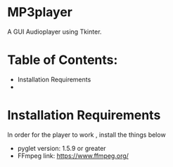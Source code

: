 # MP3player
A GUI Audioplayer using Tkinter.

# Table of Contents:
 * Installation Requirements
 * 

# Installation Requirements
In order for the player to work , install the things below
   * pyglet version: 1.5.9 or greater
   * FFmpeg link: https://www.ffmpeg.org/
